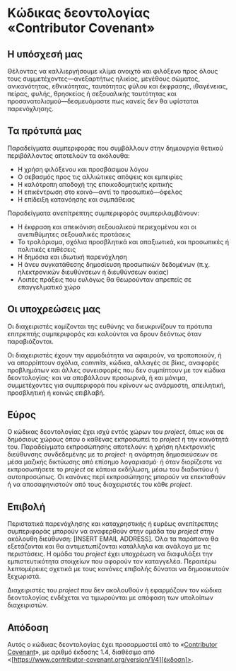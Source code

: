 # Κώδικας δεοντολογίας «Contributor Covenant»

## Η υπόσχεσή μας

Θέλοντας να καλλιεργήσουμε κλίμα ανοιχτό και φιλόξενο προς
όλους τους συμμετέχοντες—ανεξαρτήτως ηλικίας, μεγέθους σώματος, ανικανότητας,
εθνικότητας, ταυτότητας φύλου και έκφρασης, ιθαγένειας, πείρας, φυλής,
θρησκείας ή σεξουαλικής ταυτότητας και προσανατολισμού—δεσμευόμαστε πως
κανείς δεν θα υφίσταται παρενόχλησης.

## Τα πρότυπά μας

Παραδείγματα συμπεριφοράς που συμβάλλουν στην δημιουργία θετικού περιβάλλοντος
αποτελούν τα ακόλουθα:

* Η χρήση φιλόξενου και προσβάσιμου λόγου
* Ο σεβασμός προς τις αλλιώτικες απόψεις και εμπειρίες
* Η καλότροπη αποδοχή της εποικοδομητικής κριτικής
* Η επικέντρωση στο κοινό—αντί το προσωπικό—όφελος
* Η επίδειξη κατανόησης και συμπάθειας

Παραδείγματα ανεπίτρεπτης συμπεριφοράς συμπεριλαμβάνουν:

* Η έκφραση και απεικόνιση σεξουαλικού περιεχομένου και οι ανεπιθύμητες
  σεξουαλικές προτάσεις
* Το τρολάρισμα, σχόλια προσβλητικά και απαξιωτικά, και προσωπικές ή
  πολιτικές επιθέσεις
* Η δημόσια και ιδιωτική παρενόχληση
* Η άνευ συγκατάθεσης δημοσίευση προσωπικών δεδομένων (π.χ. ηλεκτρονικών
  διευθύνσεων ή διευθύνσεων οικίας)
* Λοιπές πράξεις που ευλόγως θα θεωρούνταν απρεπείς σε επαγγελματικό χώρο

## Οι υποχρεώσεις μας

Οι διαχειριστές κομίζονται της ευθύνης να διευκρινίζουν τα πρότυπα επιτρεπτής
συμπεριφοράς και καλούνται να δρουν δεόντως όταν παραβιάζονται.

Οι διαχειριστές έχουν την αρμοδιότητα να αφαιρούν, να τροποποιούν, ή να
απορρίπτουν σχόλια, _commits_, κώδικα, αλλαγές σε βίκις, αναφορές προβλημάτων
και άλλες συνεισφορές που δεν συμπίπτουν με τον κώδικα δεοντολογίας· και να
αποβάλλουν προσωρινά, ή και μόνιμα, συμμετέχοντες για συμπεριφορά που κρίνουν ως
ανάρμοστη, απειλητική, προσβλητική ή κοινώς επιβλαβή.

## Εύρος

Ο κώδικας δεοντολογίας έχει ισχύ εντός χώρων του _project_, όπως και σε
δημόσιους χώρους όπου ο καθένας εκπροσωπεί το _project_ ή την κοινότητά του.
Παραδείγματα εκπροσώπησης αποτελούν: η χρήση ηλεκτρονικής διεύθυνσης
συνδεδεμένης με το _project_· η ανάρτηση δημοσιεύσεων σε μέσα μαζικής δικτύωσης
από επίσημο λογαριασμό· ή όταν διορίζεστε να εκπροσωπήσετε το _project_ σε
κάποια εκδήλωση, μέσω του διαδικτύου ή αυτοπροσώπως.  Οι κανόνες περί
εκπροσώπησης μπορούν να επεκταθούν ή να αποσαφηνιστούν από τους διαχειριστές του
κάθε _project_.

## Επιβολή

Περιστατικά παρενόχλησης και καταχρηστικής ή ευρέως ανεπίτρεπτης συμπεριφοράς
μπορούν να αναφερθούν στην ομάδα του _project_ στην ακόλουθη διεύθυνση:
[INSERT EMAIL ADDRESS].  Όλα τα παράπονα θα εξετάζονται και θα αντιμετωπίζονται
κατάλληλα και ανάλογα με τις περιστάσεις.  Η ομάδα του _project_ έχει υποχρέωση
να διαφυλάξει την εμπιστευτικότητα στοιχείων που αφορούν τον καταγγελέα.
Περαιτέρω λεπτομέρειες σχετικά με τους κανόνες επιβολής δύναται να δημοσιευτούν
ξεχωριστά.

Διαχειριστές του _project_ που δεν ακολουθούν ή εφαρμόζουν τον κώδικα
δεοντολογίας ενδέχεται να τιμωρούνται με απόφαση των υπολοίπων διαχειριστών.

## Απόδοση

Αυτός ο κώδικας δεοντολογίας έχει προσαρμοστεί από το
«[Contributor Covenant][οικοσελίδα]», με αριθμό έκδοσης 1.4, διαθέσιμο από
<[https://www.contributor-covenant.org/version/1/4][έκδοση]>.

[οικοσελίδα]: https://www.contributor-covenant.org
[έκδοση]: https://www.contributor-covenant.org/version/1/4/

